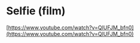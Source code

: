 # Selfie (film)

[https://www.youtube.com/watch?v=QlUFJM_bfn0](https://www.youtube.com/watch?v=QlUFJM_bfn0)